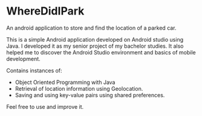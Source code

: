 # WhereDidIPark
An android application to store and find the location of a parked car.

This is a simple Android application developed on Android studio using Java. I developed it as my senior project of my bachelor studies.
It also helped me to discover the Android Studio environment and basics of mobile development.

Contains instances of:
- Object Oriented Programming with Java
- Retrieval of location information using Geolocation.
- Saving and using key-value pairs using shared preferences.

Feel free to use and improve it.
